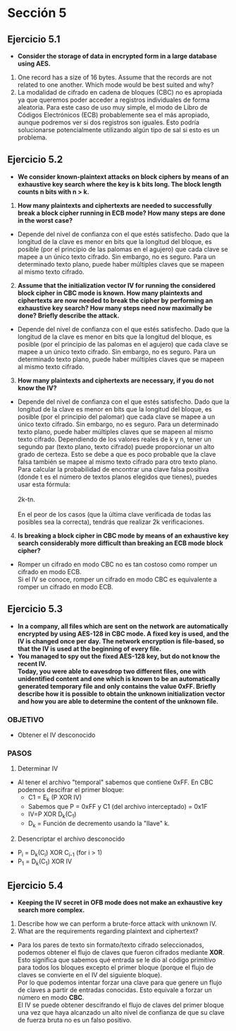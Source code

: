 # Sección 5

## Ejercicio 5.1
- **Consider the storage of data in encrypted form in a large database using AES.**
 1. One record has a size of 16 bytes. Assume that the records are not related to one another. Which mode would be best suited and why?
 2. La modalidad de cifrado en cadena de bloques (CBC) no es apropiada ya que queremos poder acceder a registros individuales de forma aleatoria. Para este caso de uso muy simple, el modo de Libro de Códigos Electrónicos (ECB) probablemente sea el más apropiado, aunque podremos ver si dos registros son iguales. Esto podría solucionarse potencialmente utilizando algún tipo de sal si esto es un problema.

## Ejercicio 5.2
- **We consider known-plaintext attacks on block ciphers by means of an exhaustive key search where the key is k bits long. The block length counts n bits with n > k.**
1. **How many plaintexts and ciphertexts are needed to successfully break a block cipher running in ECB mode? How many steps are done in the worst case?**
- Depende del nivel de confianza con el que estés satisfecho. Dado que la longitud de la clave es menor en bits que la longitud del bloque, es posible (por el principio de las palomas en el agujero) que cada clave se mapee a un único texto cifrado. Sin embargo, no es seguro. Para un determinado texto plano, puede haber múltiples claves que se mapeen al mismo texto cifrado.

2. **Assume that the initialization vector IV for running the considered block cipher in CBC mode is known. How many plaintexts and ciphertexts are now needed to break the cipher by performing an exhaustive key search? How many steps need now maximally be done? Briefly describe the attack.**
- Depende del nivel de confianza con el que estés satisfecho. Dado que la longitud de la clave es menor en bits que la longitud del bloque, es posible (por el principio de las palomas en el agujero) que cada clave se mapee a un único texto cifrado. Sin embargo, no es seguro. Para un determinado texto plano, puede haber múltiples claves que se mapeen al mismo texto cifrado.

3. **How many plaintexts and ciphertexts are necessary, if you do not know the IV?**
- Depende del nivel de confianza con el que estés satisfecho. 
Dado que la longitud de la clave es menor en bits que la longitud del bloque, es posible (por el principio del palomar) que cada clave se mapee a un único texto cifrado. 
Sin embargo, no es seguro. Para un determinado texto plano, puede haber múltiples claves que se mapeen al mismo texto cifrado. Dependiendo de los valores reales de k y n, tener un segundo par (texto plano, texto cifrado) puede proporcionar un alto grado de certeza. Esto se debe a que es poco probable que la clave falsa también se mapee al mismo texto cifrado para otro texto plano. Para calcular la probabilidad de encontrar una clave falsa positiva (donde t es el número de textos planos elegidos que tienes), puedes usar esta fórmula:<br /><br /> 2k-tn. <br /><br />En el peor de los casos (que la última clave verificada de todas las posibles sea la correcta), tendrás que realizar 2k verificaciones.

4. **Is breaking a block cipher in CBC mode by means of an exhaustive key search considerably more difficult than breaking an ECB mode block cipher?**
- Romper un cifrado en modo CBC no es tan costoso como romper un cifrado en modo ECB.<br/> Si el IV se conoce, romper un cifrado en modo CBC es equivalente a romper un cifrado en modo ECB.

## Ejercicio 5.3
- **In a company, all files which are sent on the network are automatically encrypted by using AES-128 in CBC mode. A fixed key is used, and the IV is changed once per day. The network encryption is file-based, so that the IV is used at the beginning of every file.**
- **You managed to spy out the fixed AES-128 key, but do not know the recent IV.<br/> Today, you were able to eavesdrop two different files, one with unidentified content and one which is known to be an automatically generated temporary file and only contains the value 0xFF. Briefly describe how it is possible to obtain the unknown initialization vector and how you are able to determine the content of the unknown file.**
### OBJETIVO
- Obtener el IV desconocido
### PASOS
1. Determinar IV
 - Al tener el archivo "temporal" sabemos que contiene 0xFF. En CBC podemos descifrar el primer bloque:
    - C1 = E<sub>k</sub> (P XOR IV)
    - Sabemos que P = 0xFF y C1 (del archivo interceptado) = 0x1F
    - IV=P XOR D<sub>k</sub>(C<sub>1</sub>)
    - D<sub>k</sub> = Función de decremento usando la "llave" k.

2. Desencriptar el archivo desconocido
 - P<sub>i</sub> = D<sub>k</sub>(C<sub>i</sub>) XOR C<sub>i-1</sub> (for i > 1)
 - P<sub>1</sub> = D<sub>k</sub>(C<sub>1</sub>) XOR IV

## Ejercicio 5.4
- **Keeping the IV secret in OFB mode does not make an exhaustive key search more complex.**
 1. Describe how we can perform a brute-force attack with unknown IV.
 2. What are the requirements regarding plaintext and ciphertext?
 - Para los pares de texto sin formato/texto cifrado seleccionados, podemos obtener el flujo de claves que fueron cifrados mediante **XOR**.</br> Esto significa que sabemos qué entrada se le dio al código primitivo para todos los bloques excepto el primer bloque (porque el flujo de claves se convierte en el IV del siguiente bloque).</br> Por lo que podemos intentar forzar una clave para que genere un flujo de claves a partir de entradas conocidas. Esto equivale a forzar un número en modo **CBC**. </br>El IV se puede obtener descifrando el flujo de claves del primer bloque una vez que haya alcanzado un alto nivel de confianza de que su clave de fuerza bruta no es un falso positivo.

